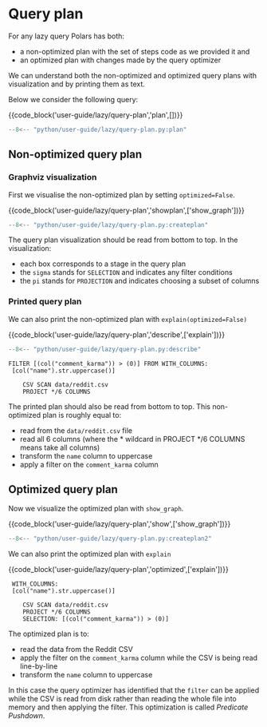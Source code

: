 # Query plan

For any lazy query Polars has both:

- a non-optimized plan with the set of steps code as we provided it and
- an optimized plan with changes made by the query optimizer

We can understand both the non-optimized and optimized query plans with visualization and by printing them as text.

<div style="display:none">
```python exec="on" result="text" session="user-guide/lazy/query-plan"
--8<-- "python/user-guide/lazy/query-plan.py:setup"
```
</div>

Below we consider the following query:

{{code_block('user-guide/lazy/query-plan','plan',[])}}

```python exec="on" session="user-guide/lazy/query-plan"
--8<-- "python/user-guide/lazy/query-plan.py:plan"
```

## Non-optimized query plan

### Graphviz visualization

First we visualise the non-optimized plan by setting `optimized=False`.

{{code_block('user-guide/lazy/query-plan','showplan',['show_graph'])}}

```python exec="on" session="user-guide/lazy/query-plan"
--8<-- "python/user-guide/lazy/query-plan.py:createplan"
```

The query plan visualization should be read from bottom to top. In the visualization:

- each box corresponds to a stage in the query plan
- the `sigma` stands for `SELECTION` and indicates any filter conditions
- the `pi` stands for `PROJECTION` and indicates choosing a subset of columns

### Printed query plan

We can also print the non-optimized plan with `explain(optimized=False)`

{{code_block('user-guide/lazy/query-plan','describe',['explain'])}}

```python exec="on" session="user-guide/lazy/query-plan"
--8<-- "python/user-guide/lazy/query-plan.py:describe"
```

```text
FILTER [(col("comment_karma")) > (0)] FROM WITH_COLUMNS:
 [col("name").str.uppercase()]

    CSV SCAN data/reddit.csv
    PROJECT */6 COLUMNS
```

The printed plan should also be read from bottom to top. This non-optimized plan is roughly equal to:

- read from the `data/reddit.csv` file
- read all 6 columns (where the * wildcard in PROJECT \*/6 COLUMNS means take all columns)
- transform the `name` column to uppercase
- apply a filter on the `comment_karma` column

## Optimized query plan

Now we visualize the optimized plan with `show_graph`.

{{code_block('user-guide/lazy/query-plan','show',['show_graph'])}}

```python exec="on" session="user-guide/lazy/query-plan"
--8<-- "python/user-guide/lazy/query-plan.py:createplan2"
```

We can also print the optimized plan with `explain`

{{code_block('user-guide/lazy/query-plan','optimized',['explain'])}}

```text
 WITH_COLUMNS:
 [col("name").str.uppercase()]

    CSV SCAN data/reddit.csv
    PROJECT */6 COLUMNS
    SELECTION: [(col("comment_karma")) > (0)]
```

The optimized plan is to:

- read the data from the Reddit CSV
- apply the filter on the `comment_karma` column while the CSV is being read line-by-line
- transform the `name` column to uppercase

In this case the query optimizer has identified that the `filter` can be applied while the CSV is read from disk rather than reading the whole file into memory and then applying the filter. This optimization is called _Predicate Pushdown_.
